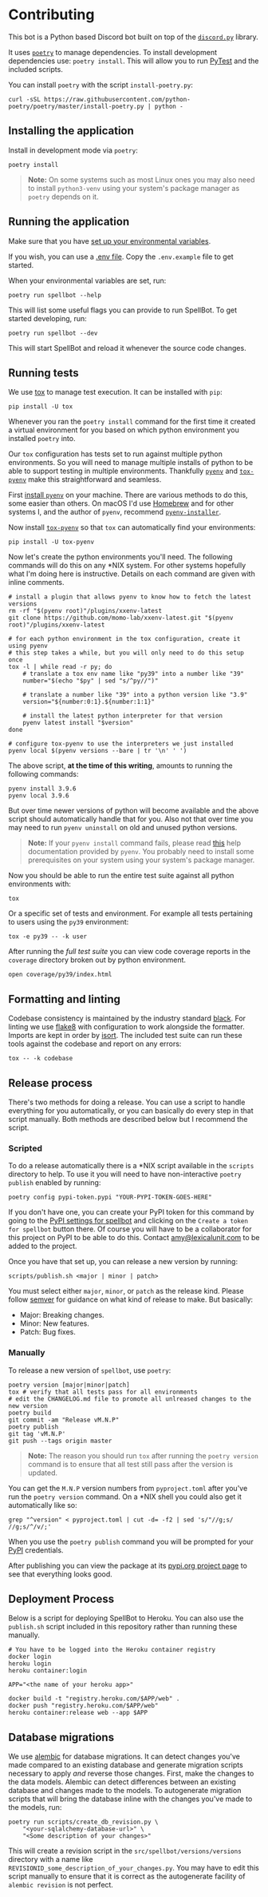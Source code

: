 # Contributing

This bot is a Python based Discord bot built on top of the
[`discord.py`](https://github.com/Rapptz/discord.py) library.

It uses [`poetry`](usage) to manage dependencies. To install development
dependencies use: `poetry install`. This will allow you to run
[PyTest](https://docs.pytest.org/en/latest/) and the included scripts.

You can install `poetry` with the script `install-poetry.py`:

```shell
curl -sSL https://raw.githubusercontent.com/python-poetry/poetry/master/install-poetry.py | python -
```

## Installing the application

Install in development mode via `poetry`:

```shell
poetry install
```

> **Note:** On some systems such as most Linux ones you may also need to install
> `python3-venv` using your system's package manager as `poetry` depends on it.

## Running the application

Make sure that you have [set up your environmental variables](/README.md#-running-spellbot-yourself).

If you wish, you can use a [.env file](https://pypi.org/project/python-dotenv/). Copy the `.env.example` file to get started.

When your environmental variables are set, run:

```shell
poetry run spellbot --help
```

This will list some useful flags you can provide to run SpellBot. To get started developing, run:

```shell
poetry run spellbot --dev
```

This will start SpellBot and reload it whenever the source code changes.

## Running tests

We use [tox](https://tox.readthedocs.io/en/latest/) to manage test execution.
It can be installed with `pip`:

```shell
pip install -U tox
```

Whenever you ran the `poetry install` command for the first time it created a
virtual environment for you based on which python environment you installed
`poetry` into.

Our `tox` configuration has tests set to run against multiple python
environments. So you will need to manage multiple installs of python to be able
to support testing in multiple environments. Thankfully
[`pyenv`](https://github.com/pyenv/pyenv) and
[`tox-pyenv`](https://pypi.org/project/tox-pyenv/) make this straightforward and
seamless.

First [install `pyenv`](https://github.com/pyenv/pyenv#installation) on your
machine. There are various methods to do this, some easier than others. On macOS
I'd use [Homebrew](https://brew.sh/) and for other systems I, and the author of
`pyenv`, recommend
[`pyenv-installer`](https://github.com/pyenv/pyenv-installer).

Now install [`tox-pyenv`](https://pypi.org/project/tox-pyenv/) so that `tox` can
automatically find your environments:

```shell
pip install -U tox-pyenv
```

Now let's create the python environments you'll need. The following commands
will do this on any \*NIX system. For other systems hopefully what I'm doing here
is instructive. Details on each command are given with inline comments.

```shell
# install a plugin that allows pyenv to know how to fetch the latest versions
rm -rf "$(pyenv root)"/plugins/xxenv-latest
git clone https://github.com/momo-lab/xxenv-latest.git "$(pyenv root)"/plugins/xxenv-latest

# for each python environment in the tox configuration, create it using pyenv
# this step takes a while, but you will only need to do this setup once
tox -l | while read -r py; do
    # translate a tox env name like "py39" into a number like "39"
    number="$(echo "$py" | sed "s/^py//")"

    # translate a number like "39" into a python version like "3.9"
    version="${number:0:1}.${number:1:1}"

    # install the latest python interpreter for that version
    pyenv latest install "$version"
done

# configure tox-pyenv to use the interpreters we just installed
pyenv local $(pyenv versions --bare | tr '\n' ' ')
```

The above script, **at the time of this writing**, amounts to running the
following commands:

```shell
pyenv install 3.9.6
pyenv local 3.9.6
```

But over time newer versions of python will become available and the above
script should automatically handle that for you. Also not that over time
you may need to run `pyenv uninstall` on old and unused python versions.

> **Note:** If your `pyenv install` command fails, please read
> [this](https://github.com/pyenv/pyenv/wiki/common-build-problems) help
> documentation provided by `pyenv`. You probably need to install some
> prerequisites on your system using your system's package manager.

Now you should be able to run the entire test suite against all python
environments with:

```shell
tox
```

Or a specific set of tests and environment. For example all tests pertaining to
users using the `py39` environment:

```shell
tox -e py39 -- -k user
```

After running the _full test suite_ you can view code coverage reports in the
`coverage` directory broken out by python environment.

```shell
open coverage/py39/index.html
```

## Formatting and linting

Codebase consistency is maintained by the industry standard [black][black]. For
linting we use [flake8](https://flake8.pycqa.org/en/latest/) with configuration
to work alongside the formatter. Imports are kept in order by
[isort](https://timothycrosley.github.io/isort/). The included test suite can
run these tools against the codebase and report on any errors:

```shell
tox -- -k codebase
```

## Release process

There's two methods for doing a release. You can use a script to handle
everything for you automatically, or you can basically do every step in that
script manually. Both methods are described below but I recommend the script.

### Scripted

To do a release automatically there is a \*NIX script available in the `scripts`
directory to help. To use it you will need to have non-interactive
`poetry publish` enabled by running:

```shell
poetry config pypi-token.pypi "YOUR-PYPI-TOKEN-GOES-HERE"
```

If you don't have one, you can create your PyPI token for this command by going
to the
[PyPI settings for spellbot](https://pypi.org/manage/project/spellbot/settings/)
and clicking on the `Create a token for spellbot` button there. Of course you
will have to be a collaborator for this project on PyPI to be able to do this.
Contact [amy@lexicalunit.com](mailto:amy@lexicalunit.com) to be added to the
project.

Once you have that set up, you can release a new version by running:

```shell
scripts/publish.sh <major | minor | patch>
```

You must select either `major`, `minor`, or `patch` as the release kind. Please
follow [semver](https://semver.org/) for guidance on what kind of release to
make. But basically:

- Major: Breaking changes.
- Minor: New features.
- Patch: Bug fixes.

### Manually

To release a new version of `spellbot`, use `poetry`:

```shell
poetry version [major|minor|patch]
tox # verify that all tests pass for all environments
# edit the CHANGELOG.md file to promote all unlreased changes to the new version
poetry build
git commit -am "Release vM.N.P"
poetry publish
git tag 'vM.N.P'
git push --tags origin master
```

> **Note:** The reason you should run `tox` after running the `poetry version`
> command is to ensure that all test still pass after the version is updated.

You can get the `M.N.P` version numbers from `pyproject.toml` after you've run
the `poetry version` command. On a \*NIX shell you could also get it automatically like so:

```shell
grep "^version" < pyproject.toml | cut -d= -f2 | sed 's/"//g;s/ //g;s/^/v/;'
```

When you use the `poetry publish` command you will be prompted for your
[PyPI](https://pypi.org/) credentials.

After publishing you can view the package at its
[pypi.org project page](https://pypi.org/project/spellbot/) to see that
everything looks good.

## Deployment Process

Below is a script for deploying SpellBot to Heroku. You can also use the `publish.sh`
script included in this repository rather than running these manually.

```shell
# You have to be logged into the Heroku container registry
docker login
heroku login
heroku container:login

APP="<the name of your heroku app>"

docker build -t "registry.heroku.com/$APP/web" .
docker push "registry.heroku.com/$APP/web"
heroku container:release web --app $APP
```

## Database migrations

We use [alembic][alembic] for database migrations. It can detect changes you've
made compared to an existing database and generate migration scripts necessary
to apply _and_ reverse those changes. First, make the changes to the data
models. Alembic can detect differences between an existing database and changes
made to the models. To autogenerate migration scripts that will bring the
database inline with the changes you've made to the models, run:

```shell
poetry run scripts/create_db_revision.py \
    "<your-sqlalchemy-database-url>" \
    "<Some description of your changes>"
```

This will create a revision script in the `src/spellbot/versions/versions`
directory with a name like `REVISIONID_some_description_of_your_changes.py`.
You may have to edit this script manually to ensure that it is correct as
the autogenerate facility of `alembic revision` is not perfect.

[alembic]: https://alembic.sqlalchemy.org/
[black]: https://github.com/psf/black
[wiki]: https://animalcrossing.fandom.com/
